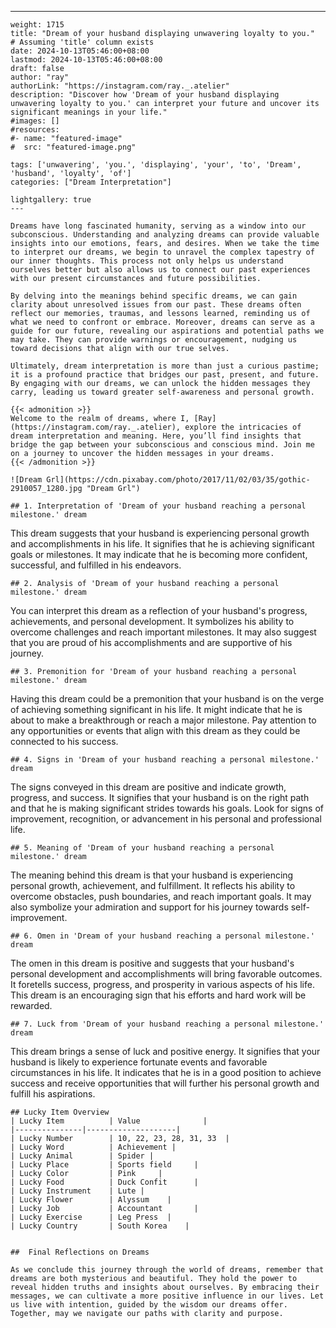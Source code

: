 ---
    weight: 1715
    title: "Dream of your husband displaying unwavering loyalty to you."  # Assuming 'title' column exists
    date: 2024-10-13T05:46:00+08:00
    lastmod: 2024-10-13T05:46:00+08:00
    draft: false
    author: "ray"
    authorLink: "https://instagram.com/ray._.atelier"
    description: "Discover how 'Dream of your husband displaying unwavering loyalty to you.' can interpret your future and uncover its significant meanings in your life."
    #images: []
    #resources:
    #- name: "featured-image"
    #  src: "featured-image.png"
    
    tags: ['unwavering', 'you.', 'displaying', 'your', 'to', 'Dream', 'husband', 'loyalty', 'of']
    categories: ["Dream Interpretation"]
    
    lightgallery: true
    ---
    
    Dreams have long fascinated humanity, serving as a window into our subconscious. Understanding and analyzing dreams can provide valuable insights into our emotions, fears, and desires. When we take the time to interpret our dreams, we begin to unravel the complex tapestry of our inner thoughts. This process not only helps us understand ourselves better but also allows us to connect our past experiences with our present circumstances and future possibilities.
    
    By delving into the meanings behind specific dreams, we can gain clarity about unresolved issues from our past. These dreams often reflect our memories, traumas, and lessons learned, reminding us of what we need to confront or embrace. Moreover, dreams can serve as a guide for our future, revealing our aspirations and potential paths we may take. They can provide warnings or encouragement, nudging us toward decisions that align with our true selves.
    
    Ultimately, dream interpretation is more than just a curious pastime; it is a profound practice that bridges our past, present, and future. By engaging with our dreams, we can unlock the hidden messages they carry, leading us toward greater self-awareness and personal growth.
    
    {{< admonition >}}
    Welcome to the realm of dreams, where I, [Ray](https://instagram.com/ray._.atelier), explore the intricacies of dream interpretation and meaning. Here, you’ll find insights that bridge the gap between your subconscious and conscious mind. Join me on a journey to uncover the hidden messages in your dreams.
    {{< /admonition >}}
    
    ![Dream Grl](https://cdn.pixabay.com/photo/2017/11/02/03/35/gothic-2910057_1280.jpg "Dream Grl")
    
    ## 1. Interpretation of 'Dream of your husband reaching a personal milestone.' dream
    
This dream suggests that your husband is experiencing personal growth and accomplishments in his life. It signifies that he is achieving significant goals or milestones. It may indicate that he is becoming more confident, successful, and fulfilled in his endeavors.
    
    ## 2. Analysis of 'Dream of your husband reaching a personal milestone.' dream
    
You can interpret this dream as a reflection of your husband's progress, achievements, and personal development. It symbolizes his ability to overcome challenges and reach important milestones. It may also suggest that you are proud of his accomplishments and are supportive of his journey.
    
    ## 3. Premonition for 'Dream of your husband reaching a personal milestone.' dream
    
Having this dream could be a premonition that your husband is on the verge of achieving something significant in his life. It might indicate that he is about to make a breakthrough or reach a major milestone. Pay attention to any opportunities or events that align with this dream as they could be connected to his success.
    
    ## 4. Signs in 'Dream of your husband reaching a personal milestone.' dream
    
The signs conveyed in this dream are positive and indicate growth, progress, and success. It signifies that your husband is on the right path and that he is making significant strides towards his goals. Look for signs of improvement, recognition, or advancement in his personal and professional life.
    
    ## 5. Meaning of 'Dream of your husband reaching a personal milestone.' dream
    
The meaning behind this dream is that your husband is experiencing personal growth, achievement, and fulfillment. It reflects his ability to overcome obstacles, push boundaries, and reach important goals. It may also symbolize your admiration and support for his journey towards self-improvement.
    
    ## 6. Omen in 'Dream of your husband reaching a personal milestone.' dream
    
The omen in this dream is positive and suggests that your husband's personal development and accomplishments will bring favorable outcomes. It foretells success, progress, and prosperity in various aspects of his life. This dream is an encouraging sign that his efforts and hard work will be rewarded.
    
    ## 7. Luck from 'Dream of your husband reaching a personal milestone.' dream
    
This dream brings a sense of luck and positive energy. It signifies that your husband is likely to experience fortunate events and favorable circumstances in his life. It indicates that he is in a good position to achieve success and receive opportunities that will further his personal growth and fulfill his aspirations.
    
    ## Lucky Item Overview
    | Lucky Item          | Value              |
    |---------------|--------------------|
    | Lucky Number        | 10, 22, 23, 28, 31, 33  |
    | Lucky Word          | Achievement |
    | Lucky Animal        | Spider |
    | Lucky Place         | Sports field     |
    | Lucky Color         | Pink     |
    | Lucky Food          | Duck Confit      |
    | Lucky Instrument    | Lute |
    | Lucky Flower        | Alyssum    |
    | Lucky Job           | Accountant       |
    | Lucky Exercise      | Leg Press  |
    | Lucky Country       | South Korea    |
    
    
    ##  Final Reflections on Dreams
    
    As we conclude this journey through the world of dreams, remember that dreams are both mysterious and beautiful. They hold the power to reveal hidden truths and insights about ourselves. By embracing their messages, we can cultivate a more positive influence in our lives. Let us live with intention, guided by the wisdom our dreams offer. Together, may we navigate our paths with clarity and purpose.
    